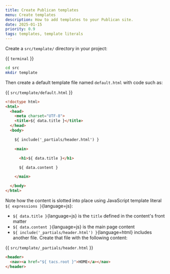 ```yaml
---
title: Create Publican templates
menu: Create templates
description: How to add templates to your Publican site.
date: 2025-01-15
priority: 0.9
tags: templates, template literals
---
```


Create a `src/template/` directory in your project:

{{ `terminal` }}
```bash
cd src
mkdir template
```

Then create a default template file named `default.html` with code such as:

{{ `src/template/default.html` }}
```html
<!doctype html>
<html>
  <head>
    <meta charset="UTF-8">
    <title>${ data.title }</title>
  </head>
  <body>

    ${ include('_partials/header.html') }

    <main>

      <h1>${ data.title }</h1>

      ${ data.content }

    </main>

  </body>
</html>
```

Note how the content is slotted into place using JavaScript template literal `${ expressions }`{language=js}:

* `${ data.title }`{language=js} is the `title` defined in the content's front matter
* `${ data.content }`{language=js} is the main page content
* `${ include('_partials/header.html') }`{language=html} includes another file. Create that file with the following content:

{{ `src/template/_partials/header.html` }}
```html
<header>
  <nav><a href="${ tacs.root }">HOME</a></nav>
</header>
```
